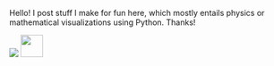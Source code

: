 Hello! I post stuff I make for fun here, which mostly entails physics or mathematical visualizations using Python. Thanks!


![](https://github.com/Cherry-Trees/my-projects/blob/main/gifs/pendulum.gif)
<img src="https://github.com/Cherry-Trees/my-projects/blob/main/gifs/pendulum.gif" width="40" height="40" />
